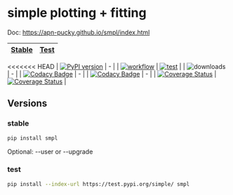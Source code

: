 # simple plotting + fitting

Doc: <https://apn-pucky.github.io/smpl/index.html>

| [Stable][doc stable]        | [Test][doc test]           |
| ------------- |:-------------:|
<<<<<<< HEAD
| [![PyPI version][pypi image]][pypi link]      | - |
| [![workflow][action stable image]][action stable link]      | [![test][action test image]][action test link]     |
| ![downloads](https://img.shields.io/pypi/dm/smpl.svg) | -     |
| [![Codacy Badge][codacy quality image]][codacy quality link] | -     |
| [![Codacy Badge][codacy cover image]][codacy cover link] | -      |
| [![Coverage Status][coveralls stable image]][coveralls stable link] | [![Coverage Status][coveralls test image]][coveralls test link] |

## Versions

### stable

```sh
pip install smpl
```

Optional: --user or --upgrade

### test

```sh
pip install --index-url https://test.pypi.org/simple/ smpl
```

[doc stable]: https://apn-pucky.github.io/smpl/index.html
[doc test]: https://apn-pucky.github.io/smpl/test/index.html

[pypi image]: https://badge.fury.io/py/smpl.svg
[pypi link]: https://pypi.org/project/smpl/

[action stable image]: https://github.com/APN-Pucky/smpl/actions/workflows/release.yml/badge.svg
[action stable link]: https://github.com/APN-Pucky/smpl/actions/workflows/release.yml
[action test link]:https://github.com/APN-Pucky/smpl/actions/workflows/test.yml
[action test image]:https://github.com/APN-Pucky/smpl/actions/workflows/test.yml/badge.svg

[codacy quality image]: https://app.codacy.com/project/badge/Grade/38630d0063814027bd4d0ffaa73790a2
[codacy quality link]: https://www.codacy.com/gh/APN-Pucky/smpl/dashboard?utm_source=github.com&amp;utm_medium=referral&amp;utm_content=APN-Pucky/smpl&amp;utm_campaign=Badge_Grade
[codacy cover image]: https://app.codacy.com/project/badge/Coverage/38630d0063814027bd4d0ffaa73790a2
[codacy cover link]: https://www.codacy.com/gh/APN-Pucky/smpl/dashboard?utm_source=github.com&utm_medium=referral&utm_content=APN-Pucky/smpl&utm_campaign=Badge_Coverage

[coveralls stable image]: https://coveralls.io/repos/github/APN-Pucky/smpl/badge.svg?branch=master
[coveralls stable link]: https://coveralls.io/github/APN-Pucky/smpl?branch=stable
[coveralls test link]: https://coveralls.io/github/APN-Pucky/smpl?branch=test
[coveralls test image]: https://coveralls.io/repos/github/APN-Pucky/smpl/badge.svg?branch=test
